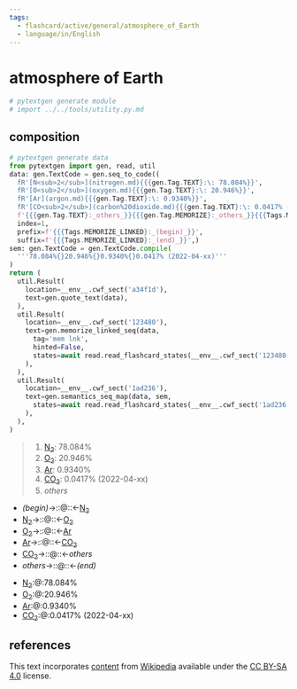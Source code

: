 ```yaml
---
tags:
  - flashcard/active/general/atmosphere_of_Earth
  - language/in/English
---
```


# atmosphere of Earth

```Python
# pytextgen generate module
# import ../../tools/utility.py.md
```

## composition

```Python
# pytextgen generate data
from pytextgen import gen, read, util
data: gen.TextCode = gen.seq_to_code((
  fR'[N<sub>2</sub>](nitrogen.md){{{gen.Tag.TEXT}:\: 78.084%}}',
  fR'[O<sub>2</sub>](oxygen.md){{{gen.Tag.TEXT}:\: 20.946%}}',
  fR'[Ar](argon.md){{{gen.Tag.TEXT}:\: 0.9340%}}',
  fR'[CO<sub>2</sub>](carbon%20dioxide.md){{{gen.Tag.TEXT}:\: 0.0417% (2022-04-xx)}}',
  f'{{{gen.Tag.TEXT}:_others_}}{{{gen.Tag.MEMORIZE}:_others_}}{{{Tags.MEMORIZE_LINKED}:_others_}}',),
  index=1,
  prefix=f'{{{Tags.MEMORIZE_LINKED}:_(begin)_}}',
  suffix=f'{{{Tags.MEMORIZE_LINKED}:_(end)_}}',)
sem: gen.TextCode = gen.TextCode.compile(
  '''78.084%{}20.946%{}0.9340%{}0.0417% (2022-04-xx)'''
)
return (
  util.Result(
    location=__env__.cwf_sect('a34f1d'),
    text=gen.quote_text(data),
  ),
  util.Result(
    location=__env__.cwf_sect('123480'),
    text=gen.memorize_linked_seq(data,
      tag='mem lnk',
      hinted=False,
      states=await read.read_flashcard_states(__env__.cwf_sect('123480')),
    ),
  ),
  util.Result(
    location=__env__.cwf_sect('1ad236'),
    text=gen.semantics_seq_map(data, sem,
      states=await read.read_flashcard_states(__env__.cwf_sect('1ad236')),
    ),
  ),
)
```

<!--pytextgen generate section="a34f1d"--><!-- The following content is generated at 2023-03-14T22:09:57.723829+08:00. Any edits will be overridden! -->

> 1. [N<sub>2</sub>](nitrogen.md): 78.084%
> 2. [O<sub>2</sub>](oxygen.md): 20.946%
> 3. [Ar](argon.md): 0.9340%
> 4. [CO<sub>2</sub>](carbon%20dioxide.md): 0.0417% (2022-04-xx)
> 5. _others_

<!--/pytextgen-->

<!--pytextgen generate section="123480"--><!-- The following content is generated at 2024-01-04T20:17:51.453474+08:00. Any edits will be overridden! -->

- _(begin)_→::@::←[N<sub>2</sub>](nitrogen.md) <!--SR:!2029-11-13,1809,270!2033-01-21,3066,347-->
- [N<sub>2</sub>](nitrogen.md)→::@::←[O<sub>2</sub>](oxygen.md) <!--SR:!2026-02-17,1059,290!2029-04-01,1853,287-->
- [O<sub>2</sub>](oxygen.md)→::@::←[Ar](argon.md) <!--SR:!2028-04-06,1438,270!2027-07-30,1422,287-->
- [Ar](argon.md)→::@::←[CO<sub>2</sub>](carbon%20dioxide.md) <!--SR:!2027-01-01,1326,310!2025-05-02,765,270-->
- [CO<sub>2</sub>](carbon%20dioxide.md)→::@::←_others_ <!--SR:!2027-05-11,1422,310!2027-05-29,1373,287-->
- _others_→::@::←_(end)_ <!--SR:!2034-12-27,3725,365!2033-07-20,3260,346-->

<!--/pytextgen-->

<!--pytextgen generate section="1ad236"--><!-- The following content is generated at 2024-01-04T20:17:51.424468+08:00. Any edits will be overridden! -->

- [N<sub>2</sub>](nitrogen.md):@:78.084% <!--SR:!2027-02-08,1202,250-->
- [O<sub>2</sub>](oxygen.md):@:20.946% <!--SR:!2025-01-09,91,130-->
- [Ar](argon.md):@:0.9340% <!--SR:!2025-10-11,627,210-->
- [CO<sub>2</sub>](carbon%20dioxide.md):@:0.0417% (2022-04-xx) <!--SR:!2025-02-04,300,167-->

<!--/pytextgen-->

## references

This text incorporates [content](https://en.wikipedia.org/wiki/atmosphere_of_Earth) from [Wikipedia](Wikipedia.md) available under the [CC BY-SA 4.0](https://creativecommons.org/licenses/by-sa/4.0/) license.
